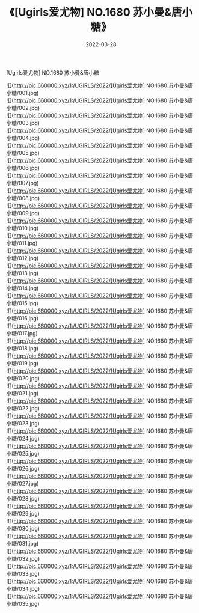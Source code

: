 ﻿---
layout: post
title:  《[Ugirls爱尤物] NO.1680 苏小曼&唐小糖》
date:   2022-03-28
img: http://pic.660000.xyz/1:/UGIRLS/2022/[Ugirls爱尤物] NO.1680 苏小曼&唐小糖/000.jpg
categories: [美女, 清纯, 唯美]
---

[Ugirls爱尤物] NO.1680 苏小曼&唐小糖

 ![](http://pic.660000.xyz/1:/UGIRLS/2022/[Ugirls爱尤物] NO.1680 苏小曼&唐小糖/001.jpg) <br>![](http://pic.660000.xyz/1:/UGIRLS/2022/[Ugirls爱尤物] NO.1680 苏小曼&唐小糖/002.jpg) <br>![](http://pic.660000.xyz/1:/UGIRLS/2022/[Ugirls爱尤物] NO.1680 苏小曼&唐小糖/003.jpg) <br>![](http://pic.660000.xyz/1:/UGIRLS/2022/[Ugirls爱尤物] NO.1680 苏小曼&唐小糖/004.jpg) <br>![](http://pic.660000.xyz/1:/UGIRLS/2022/[Ugirls爱尤物] NO.1680 苏小曼&唐小糖/005.jpg) <br>![](http://pic.660000.xyz/1:/UGIRLS/2022/[Ugirls爱尤物] NO.1680 苏小曼&唐小糖/006.jpg) <br>![](http://pic.660000.xyz/1:/UGIRLS/2022/[Ugirls爱尤物] NO.1680 苏小曼&唐小糖/007.jpg) <br>![](http://pic.660000.xyz/1:/UGIRLS/2022/[Ugirls爱尤物] NO.1680 苏小曼&唐小糖/008.jpg) <br>![](http://pic.660000.xyz/1:/UGIRLS/2022/[Ugirls爱尤物] NO.1680 苏小曼&唐小糖/009.jpg) <br>![](http://pic.660000.xyz/1:/UGIRLS/2022/[Ugirls爱尤物] NO.1680 苏小曼&唐小糖/010.jpg) <br>![](http://pic.660000.xyz/1:/UGIRLS/2022/[Ugirls爱尤物] NO.1680 苏小曼&唐小糖/011.jpg) <br>![](http://pic.660000.xyz/1:/UGIRLS/2022/[Ugirls爱尤物] NO.1680 苏小曼&唐小糖/012.jpg) <br>![](http://pic.660000.xyz/1:/UGIRLS/2022/[Ugirls爱尤物] NO.1680 苏小曼&唐小糖/013.jpg) <br>![](http://pic.660000.xyz/1:/UGIRLS/2022/[Ugirls爱尤物] NO.1680 苏小曼&唐小糖/014.jpg) <br>![](http://pic.660000.xyz/1:/UGIRLS/2022/[Ugirls爱尤物] NO.1680 苏小曼&唐小糖/015.jpg) <br>![](http://pic.660000.xyz/1:/UGIRLS/2022/[Ugirls爱尤物] NO.1680 苏小曼&唐小糖/016.jpg) <br>![](http://pic.660000.xyz/1:/UGIRLS/2022/[Ugirls爱尤物] NO.1680 苏小曼&唐小糖/017.jpg) <br>![](http://pic.660000.xyz/1:/UGIRLS/2022/[Ugirls爱尤物] NO.1680 苏小曼&唐小糖/018.jpg) <br>![](http://pic.660000.xyz/1:/UGIRLS/2022/[Ugirls爱尤物] NO.1680 苏小曼&唐小糖/019.jpg) <br>![](http://pic.660000.xyz/1:/UGIRLS/2022/[Ugirls爱尤物] NO.1680 苏小曼&唐小糖/020.jpg) <br>![](http://pic.660000.xyz/1:/UGIRLS/2022/[Ugirls爱尤物] NO.1680 苏小曼&唐小糖/021.jpg) <br>![](http://pic.660000.xyz/1:/UGIRLS/2022/[Ugirls爱尤物] NO.1680 苏小曼&唐小糖/022.jpg) <br>![](http://pic.660000.xyz/1:/UGIRLS/2022/[Ugirls爱尤物] NO.1680 苏小曼&唐小糖/023.jpg) <br>![](http://pic.660000.xyz/1:/UGIRLS/2022/[Ugirls爱尤物] NO.1680 苏小曼&唐小糖/024.jpg) <br>![](http://pic.660000.xyz/1:/UGIRLS/2022/[Ugirls爱尤物] NO.1680 苏小曼&唐小糖/025.jpg) <br>![](http://pic.660000.xyz/1:/UGIRLS/2022/[Ugirls爱尤物] NO.1680 苏小曼&唐小糖/026.jpg) <br>![](http://pic.660000.xyz/1:/UGIRLS/2022/[Ugirls爱尤物] NO.1680 苏小曼&唐小糖/027.jpg) <br>![](http://pic.660000.xyz/1:/UGIRLS/2022/[Ugirls爱尤物] NO.1680 苏小曼&唐小糖/028.jpg) <br>![](http://pic.660000.xyz/1:/UGIRLS/2022/[Ugirls爱尤物] NO.1680 苏小曼&唐小糖/029.jpg) <br>![](http://pic.660000.xyz/1:/UGIRLS/2022/[Ugirls爱尤物] NO.1680 苏小曼&唐小糖/030.jpg) <br>![](http://pic.660000.xyz/1:/UGIRLS/2022/[Ugirls爱尤物] NO.1680 苏小曼&唐小糖/031.jpg) <br>![](http://pic.660000.xyz/1:/UGIRLS/2022/[Ugirls爱尤物] NO.1680 苏小曼&唐小糖/032.jpg) <br>![](http://pic.660000.xyz/1:/UGIRLS/2022/[Ugirls爱尤物] NO.1680 苏小曼&唐小糖/033.jpg) <br>![](http://pic.660000.xyz/1:/UGIRLS/2022/[Ugirls爱尤物] NO.1680 苏小曼&唐小糖/034.jpg) <br>![](http://pic.660000.xyz/1:/UGIRLS/2022/[Ugirls爱尤物] NO.1680 苏小曼&唐小糖/035.jpg) <br>